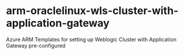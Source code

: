 # arm-oraclelinux-wls-cluster-with-application-gateway
Azure ARM Templates for setting up Weblogic Cluster with Application Gateway pre-configured
